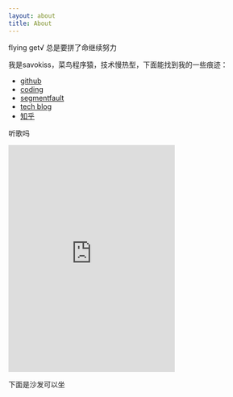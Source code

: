 ```yaml
---
layout: about
title: About
---
```


<p class="message text-center">
  flying get√ 总是要拼了命继续努力
</p>

我是savokiss，菜鸟程序猿，技术慢热型，下面能找到我的一些痕迹：

- [github](http://github.com/savokiss)
- [coding](https://coding.net/u/savokiss)
- [segmentfault](http://segmentfault.com/u/savokiss)
- [tech blog](http://cnblogs.com/savokiss)
- [知乎](http://www.zhihu.com/people/savokiss)

<p class="text-center">听歌吗</p>
<p class="text-center">
<iframe frameborder="no" border="0" marginwidth="0" marginheight="0" width=330 height=450 src="http://music.163.com/outchain/player?type=0&id=47516867&auto=1&height=430"></iframe>
</p>

<p class="message text-center">
	下面是沙发可以坐
</p>
